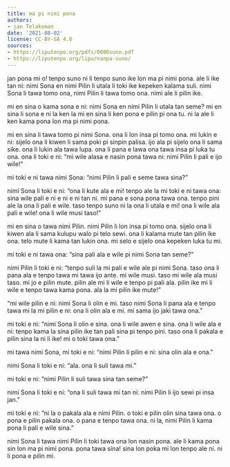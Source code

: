 ```yaml
---
title: ma pi nimi pona
authors:
- jan Telakoman
date: '2021-08-02'
license: CC-BY-SA 4.0
sources:
- https://liputenpo.org/pdfs/0006suno.pdf
- https://liputenpo.org/lipu/nanpa-suno/
---
```


jan pona mi o! tenpo suno ni li tenpo suno ike lon ma pi nimi pona. ale li ike tan ni: nimi Sona en nimi Pilin li utala li toki ike kepeken kalama suli. nimi Sona li tawa tomo ona, nimi Pilin li tawa tomo ona. nimi ale li pilin ike.

mi en sina o kama sona e ni: nimi Sona en nimi Pilin li utala tan seme? mi en sina li sona e ni la ken la mi en sina li ken pona e pilin pi ona tu. ni la ale li ken kama pona lon ma pi nimi pona.

mi en sina li tawa tomo pi nimi Sona. ona li lon insa pi tomo ona. mi lukin e ni: sijelo ona li kiwen li sama poki pi sinpin palisa. ijo ala pi sijelo ona li sama sike. ona li lukin ala tawa lupa. ona li pana e lawa ona tawa insa pi luka tu ona. ona li toki e ni: “mi wile alasa e nasin pona tawa ni: nimi Pilin li pali e ijo wile!”

mi toki e ni tawa nimi Sona: “nimi Pilin li pali e seme tawa sina?”

nimi Sona li toki e ni: “ona li kute ala e mi! tenpo ale la mi toki e ni tawa ona: sina wile pali e ni e ni e ni tan ni. mi pana e sona pona tawa ona. tenpo pini ale la ona li pali e wile. taso tenpo suno ni la ona li utala e mi! ona li wile ala pali e wile! ona li wile musi taso!”

mi en sina o tawa nimi Pilin. nimi Pilin li lon insa pi tomo ona. sijelo ona li kiwen ala li sama kulupu walo pi telo sewi. ona li kalama mute tan pilin ike ona. telo mute li kama tan lukin ona. mi selo e sijelo ona kepeken luka tu mi.

mi toki e ni tawa ona: “sina pali ala e wile pi nimi Sona tan seme?”

nimi Pilin li toki e ni: “tenpo suli la mi pali e wile ale pi nimi Sona. taso ona li pana ala e tenpo tawa mi tawa ijo ante. mi wile musi. taso mi wile ala musi taso. mi jo e pilin mute. pilin ale mi li wile e tenpo pi pali ala. pilin ike mi li wile e tenpo tawa kama pona. ala la mi pilin ike mute!”

“mi wile pilin e ni: nimi Sona li olin e mi. taso nimi Sona li pana ala e tenpo tawa mi la mi pilin e ni: ona li olin ala e mi. mi sama ijo jaki tawa ona.”

mi toki e ni: “nimi Sona li olin e sina. ona li wile awen e sina. ona li wile ala e ni: tenpo kama la sina pilin ike tan pali sina pi tenpo pini. taso ona li pakala e pilin sina la ni li ike! mi o toki tawa ona.”

mi tawa nimi Sona, mi toki e ni: “nimi Pilin li pilin e ni: sina olin ala e ona.”

nimi Sona li toki e ni: “ala. ona li suli tawa mi.”

mi toki e ni: “nimi Pilin li suli tawa sina tan seme?”

nimi Sona li toki e ni: “ona li suli tawa mi tan ni: nimi Pilin li ijo sewi pi insa jan.”

mi toki e ni: “ni la o pakala ala e nimi Pilin. o toki e pilin olin sina tawa ona. o pona e pilin pakala ona. o pana e tenpo tawa ona. ni la, nimi Pilin li kama pona li pali e wile sina.”

nimi Sona li tawa nimi Pilin li toki tawa ona lon nasin pona. ale li kama pona sin lon ma pi nimi pona. pona tawa sina! sina lon poka mi lon tenpo ale ni. ni li pona e pilin mi.